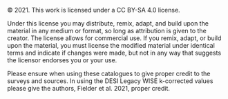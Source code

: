 © 2021. This work is licensed under a CC BY-SA 4.0 license.

Under this license you may distribute, remix, adapt, and build upon the material in any medium or format, so long as attribution is 
given to the creator. The license allows for commercial use. If you remix, adapt, or build upon the material, you must license the 
modified material under identical terms and indicate if changes were made, but not in any way that suggests the licensor endorses you or your use.

Please ensure when using these catalogues to give proper credit to the surveys and sources. In using the DESI Legacy WISE k-corrected values please
give the authors, Fielder et al. 2021, proper credit.

